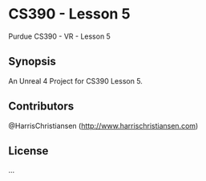 # CS390 - Lesson 5
Purdue CS390 - VR - Lesson 5

## Synopsis

An Unreal 4 Project for CS390 Lesson 5.

## Contributors

@HarrisChristiansen (http://www.harrischristiansen.com)

## License

...
